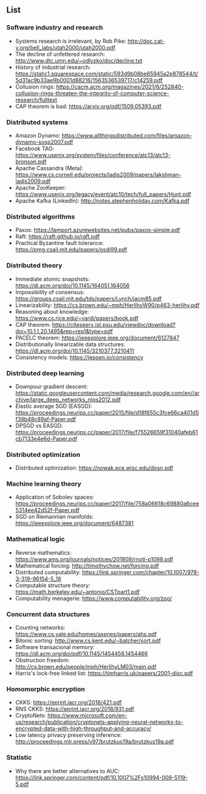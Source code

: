 ## List

### Software industry and research
- Systems research is irrelevant, by Rob Pike: http://doc.cat-v.org/bell_labs/utah2000/utah2000.pdf
- The decline of unfettered research: http://www.dtc.umn.edu/~odlyzko/doc/decline.txt
- History of industrial research: https://static1.squarespace.com/static/593d9b08be65945a2e878544/t/5d31ac9b33ae9b0001d88216/1563536539717/c14259.pdf
- Collusion rings: https://cacm.acm.org/magazines/2021/6/252840-collusion-rings-threaten-the-integrity-of-computer-science-research/fulltext
- CAP theorem is bad: https://arxiv.org/pdf/1509.05393.pdf

### Distributed systems
- Amazon Dynamo: https://www.allthingsdistributed.com/files/amazon-dynamo-sosp2007.pdf
- Facebook TAO: https://www.usenix.org/system/files/conference/atc13/atc13-bronson.pdf
- Apache Cassandra (Meta): https://www.cs.cornell.edu/projects/ladis2009/papers/lakshman-ladis2009.pdf
- Apache ZooKeeper: https://www.usenix.org/legacy/event/atc10/tech/full_papers/Hunt.pdf
- Apache Kafka (LinkedIn): http://notes.stephenholiday.com/Kafka.pdf

### Distributed algorithms
- Paxos: https://lamport.azurewebsites.net/pubs/paxos-simple.pdf
- Raft: https://raft.github.io/raft.pdf
- Practical Byzantine fault tolerance: https://pmg.csail.mit.edu/papers/osdi99.pdf

### Distributed theory
- Immediate atomic snapshots: https://dl.acm.org/doi/10.1145/164051.164056
- Impossibility of consensus: https://groups.csail.mit.edu/tds/papers/Lynch/jacm85.pdf
- Linearizability: https://cs.brown.edu/~mph/HerlihyW90/p463-herlihy.pdf
- Reasoning about knowledge: https://www.cs.rice.edu/~vardi/papers/book.pdf
- CAP theorem: https://citeseerx.ist.psu.edu/viewdoc/download?doi=10.1.1.20.1495&rep=rep1&type=pdf
- PACELC theorem: https://ieeexplore.ieee.org/document/6127847
- Distributionally linearizable data structures: https://dl.acm.org/doi/10.1145/3210377.3210411
- Consistency models: https://jepsen.io/consistency

### Distributed deep learning
- Downpour gradient descent: https://static.googleusercontent.com/media/research.google.com/en//archive/large_deep_networks_nips2012.pdf
- Elastic average SGD (EASGD): https://proceedings.neurips.cc/paper/2015/file/d18f655c3fce66ca401d5f38b48c89af-Paper.pdf
- DPSGD vs EASGD: https://proceedings.neurips.cc/paper/2017/file/f75526659f31040afeb61cb7133e4e6d-Paper.pdf

### Distributed optimization
- Distributed optimization: https://nowak.ece.wisc.edu/dosn.pdf

### Machine learning theory
- Application of Sobolev spaces: https://proceedings.neurips.cc/paper/2017/file/758a06618c69880a6cee5314ee42d52f-Paper.pdf
- SGD on Riemannian manifolds: https://ieeexplore.ieee.org/document/6487381

### Mathematical logic
- Reverse mathematics: https://www.ams.org/journals/notices/201809/rnoti-p1098.pdf
- Mathematical forcing: http://timothychow.net/forcing.pdf
- Distributed computability: https://link.springer.com/chapter/10.1007/978-3-319-96154-5_18
- Computable structure theory: https://math.berkeley.edu/~antonio/CSTpart1.pdf
- Computability menagerie: https://www.computability.org/zoo/

### Concurrent data structures
- Counting networks: https://www.cs.yale.edu/homes/aspnes/papers/ahs.pdf
- Bitonic sorting: http://www.cs.kent.edu/~batcher/sort.pdf
- Software transacional memory: https://dl.acm.org/doi/pdf/10.1145/1454456.1454466
- Obstruction freedom: http://cs.brown.edu/people/mph/HerlihyLM03/main.pdf
- Harris's lock-free linked list: https://timharris.uk/papers/2001-disc.pdf

### Homomorphic encryption
- CKKS: https://eprint.iacr.org/2016/421.pdf
- RNS CKKS: https://eprint.iacr.org/2018/931.pdf
- CryptoNets: https://www.microsoft.com/en-us/research/publication/cryptonets-applying-neural-networks-to-encrypted-data-with-high-throughput-and-accuracy/
- Low latency privacy preserving inference: http://proceedings.mlr.press/v97/brutzkus19a/brutzkus19a.pdf

### Statistic
- Why there are better alternatives to AUC: https://link.springer.com/content/pdf/10.1007%2Fs10994-009-5119-5.pdf
